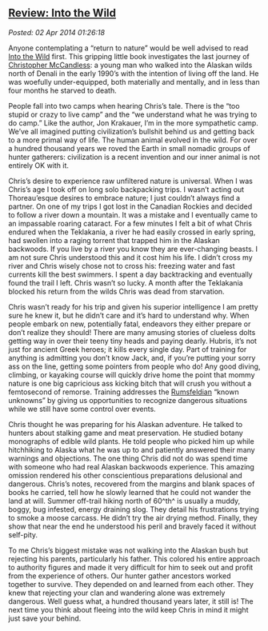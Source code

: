 
[Review: 
Into the Wild](http://bakerjd99.wordpress.com/2014/04/01/review-into-the-wild/)
----------------------------------------------------------------------------------------

*Posted: 02 Apr 2014 01:26:18*

Anyone contemplating a “return to nature” would be well advised to read
[Into the
Wild](http://www.amazon.com/Into-Wild-Jon-Krakauer/dp/0385486804) first.
This gripping little book investigates the last journey of [Christopher
McCandless](http://en.wikipedia.org/wiki/Christopher\_McCandless): a
young man who walked into the Alaskan wilds north of Denali in the early
1990’s with the intention of living off the land. He was woefully
under-equipped, both materially and mentally, and in less than four
months he starved to death.

People fall into two camps when hearing Chris’s tale. There is the “too
stupid or crazy to live camp” and the “we understand what he was trying
to do camp.” Like the author, Jon Krakauer, I’m in the more sympathetic
camp. We’ve all imagined putting civilization’s bullshit behind us and
getting back to a more primal way of life. The human animal evolved in
the wild. For over a hundred thousand years we roved the Earth in small
nomadic groups of hunter gatherers: civilization is a recent invention
and our inner animal is not entirely OK with it.

Chris’s desire to experience raw unfiltered nature is universal. When I
was Chris’s age I took off on long solo backpacking trips. I wasn’t
acting out Thoreau’esque desires to embrace nature; I just couldn’t
always find a partner. On one of my trips I got lost in the Canadian
Rockies and decided to follow a river down a mountain. It was a mistake
and I eventually came to an impassable roaring cataract. For a few
minutes I felt a bit of what Chris endured when the Teklakania, a river
he had easily crossed in early spring, had swollen into a raging torrent
that trapped him in the Alaskan backwoods. If you live by a river you
know they are ever-changing beasts. I am not sure Chris understood this
and it cost him his life. I didn’t cross my river and Chris wisely chose
not to cross his: freezing water and fast currents kill the best
swimmers. I spent a day backtracking and eventually found the trail I
left. Chris wasn’t so lucky. A month after the Teklakania blocked his
return from the wilds Chris was dead from starvation.

Chris wasn’t ready for his trip and given his superior intelligence I am
pretty sure he knew it, but he didn’t care and it’s hard to understand
why. When people embark on new, potentially fatal, endeavors they either
prepare or don’t realize they should! There are many amusing stories of
clueless dolts getting way in over their teeny tiny heads and paying
dearly. Hubris, it’s not just for ancient Greek heroes; it kills every
single day. Part of training for anything is admitting you don’t know
Jack, and, if you’re putting your sorry ass on the line, getting some
pointers from people who do! Any good diving, climbing, or kayaking
course will quickly drive home the point that mommy nature is one big
capricious ass kicking bitch that will crush you without a femtosecond of
remorse. Training addresses the
[Rumsfeldian](http://www.gruffducks.com/rumsphil.html) “known unknowns”
by giving us opportunities to recognize dangerous situations while we
still have some control over events.

Chris thought he was preparing for his Alaskan adventure. He talked to
hunters about stalking game and meat preservation. He studied botany
monographs of edible wild plants. He told people who picked him up while
hitchhiking to Alaska what he was up to and patiently answered their
many warnings and objections. The one thing Chris did not do was spend
time with someone who had real Alaskan backwoods experience. This
amazing omission rendered his other conscientious preparations
delusional and dangerous. Chris’s notes, recovered from the margins and
blank spaces of books he carried, tell how he slowly learned that he
could not wander the land at will. Summer off-trail hiking north of
60^th^ is usually a muddy, boggy, bug infested, energy draining slog.
They detail his frustrations trying to smoke a moose carcass. He didn’t
try the air drying method. Finally, they show that near the end he
understood his peril and bravely faced it without self-pity.

To me Chris’s biggest mistake was not walking into the Alaskan bush but
rejecting his parents, particularly his father. This colored his entire
approach to authority figures and made it very difficult for him to seek
out and profit from the experience of others. Our hunter gather
ancestors worked together to survive. They depended on and learned from
each other. They knew that rejecting your clan and wandering alone was
extremely dangerous. Well guess what, a hundred thousand years later, it
still is! The next time you think about fleeing into the wild keep Chris
in mind it might just save your behind.
